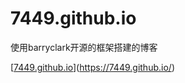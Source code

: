 # 7449.github.io
使用barryclark开源的框架搭建的博客


[[7449.github.io](7449.github.io)](https://7449.github.io/)